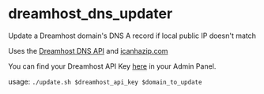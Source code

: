 # dreamhost_dns_updater

Update a Dreamhost domain's DNS A record if local public IP doesn't match

Uses the [Dreamhost DNS API](https://help.dreamhost.com/hc/en-us/articles/217555707-DNS-API-commands) and [icanhazip.com](http://icanhazip.com/)

You can find your Dreamhost API Key [here](https://panel.dreamhost.com/?tree=home.api) in your Admin Panel.

usage: `./update.sh $dreamhost_api_key $domain_to_update`

